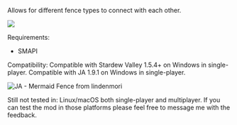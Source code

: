 Allows for different fence types to connect with each other.

![](https://github.com/sergiomadd/StardewValleyMods/tree/main/ConnectedFences/docs/img/fences_big)

Requirements:
- SMAPI

Compatibility:
Compatible with Stardew Valley 1.5.4+ on Windows in single-player.
Compatible with JA 1.9.1 on Windows in single-player.

![JA - Mermaid Fence from lindenmori](https://github.com/sergiomadd/StardewValleyMods/tree/main/ConnectedFences/docs/img/fences_JA)

Still not tested in: Linux/macOS both single-player and multiplayer.
If you can test the mod in those platforms please feel free to message me with the feedback.

